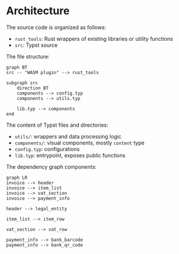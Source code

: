 # Architecture

The source code is organized as follows:

- `rust_tools`: Rust wrappers of existing libraries or utility functions
- `src`: Typst source

The file structure:

```mermaid
graph BT
src -- "WASM plugin" --> rust_tools

subgraph src
    direction BT
    components --> config.typ
    components --> utils.typ
    
    lib.typ --> components
end
```

The content of Typst files and directories:

- `utils/`: wrappers and data processing logic
- `components/`: visual components, mostly `content` type
- `config.typ`: configurations
- `lib.typ`: entrypoint, exposes public functions

The dependency graph components:

```mermaid
graph LR
invoice --> header
invoice --> item_list
invoice --> vat_section
invoice --> payment_info

header --> legal_entity

item_list --> item_row

vat_section --> vat_row

payment_info --> bank_barcode
payment_info --> bank_qr_code
```
